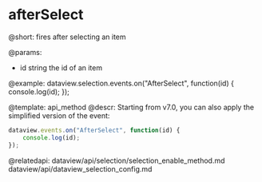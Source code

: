 afterSelect
=============

@short: fires after selecting an item


@params:
- id    string  the id of an item




@example:
dataview.selection.events.on("AfterSelect", function(id) {
    console.log(id);
});

@template: api_method
@descr:
Starting from v7.0, you can also apply the simplified version of the event:

~~~js
dataview.events.on("AfterSelect", function(id) {
    console.log(id);
});
~~~

@relatedapi: 
dataview/api/selection/selection_enable_method.md
dataview/api/dataview_selection_config.md 






